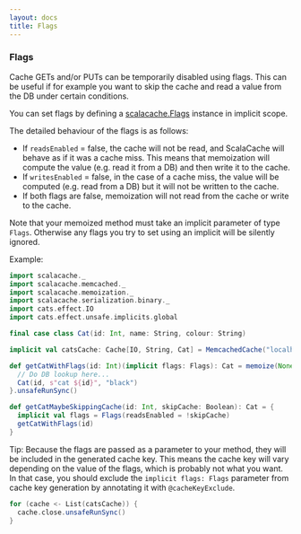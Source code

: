 ```yaml
---
layout: docs
title: Flags
---
```


### Flags

Cache GETs and/or PUTs can be temporarily disabled using flags. This can be useful if for example you want to skip the cache and read a value from the DB under certain conditions.

You can set flags by defining a [scalacache.Flags](https://github.com/cb372/scalacache/blob/master/modules/core/src/main/scala/scalacache/Flags.scala) instance in implicit scope.

The detailed behaviour of the flags is as follows:

* If `readsEnabled` = false, the cache will not be read, and ScalaCache will behave as if it was a cache miss. This means that memoization will compute the value (e.g. read it from a DB) and then write it to the cache.
* If `writesEnabled` = false, in the case of a cache miss, the value will be computed (e.g. read from a DB) but it will not be written to the cache.
* If both flags are false, memoization will not read from the cache or write to the cache.

Note that your memoized method must take an implicit parameter of type `Flags`. Otherwise any flags you try to set using an implicit will be silently ignored.

Example:

```scala mdoc:silent:reset-object
import scalacache._
import scalacache.memcached._
import scalacache.memoization._
import scalacache.serialization.binary._
import cats.effect.IO
import cats.effect.unsafe.implicits.global

final case class Cat(id: Int, name: String, colour: String)

implicit val catsCache: Cache[IO, String, Cat] = MemcachedCache("localhost:11211")

def getCatWithFlags(id: Int)(implicit flags: Flags): Cat = memoize(None) {
  // Do DB lookup here...
  Cat(id, s"cat ${id}", "black")
}.unsafeRunSync()

def getCatMaybeSkippingCache(id: Int, skipCache: Boolean): Cat = {
  implicit val flags = Flags(readsEnabled = !skipCache)
  getCatWithFlags(id)
}
```

Tip: Because the flags are passed as a parameter to your method, they will be included in the generated cache key. This means the cache key will vary depending on the value of the flags, which is probably not what you want. In that case, you should exclude the `implicit flags: Flags` parameter from cache key generation by annotating it with `@cacheKeyExclude`.

```scala mdoc:invisible
for (cache <- List(catsCache)) {
  cache.close.unsafeRunSync()
} 
```
